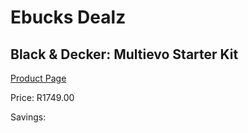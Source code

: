 
# Ebucks Dealz
## Black & Decker: Multievo Starter Kit
[Product Page](https://www.ebucks.com/web/shop/productSelected.do?prodId=339407213&catId=336131644)

Price: R1749.00

Savings: 


	
